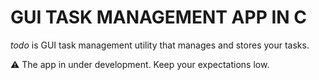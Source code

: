 # GUI TASK MANAGEMENT APP IN C

*todo* is GUI task management utility that manages and stores your tasks.


:warning: The app in under development. Keep your expectations low.
